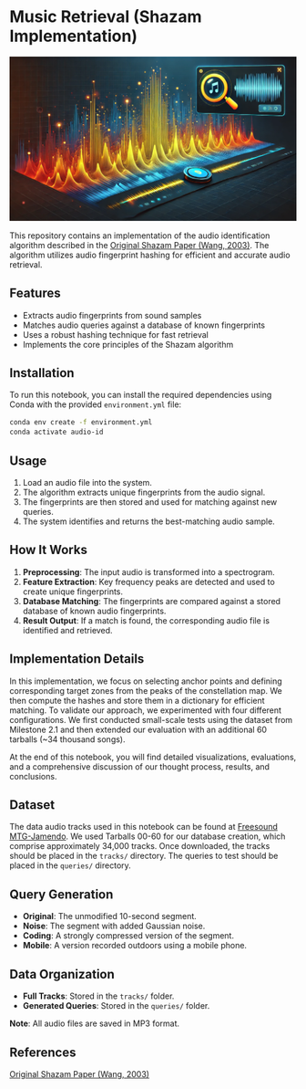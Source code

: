 # Music Retrieval (Shazam Implementation)

![](header.webp)


This repository contains an implementation of the audio identification algorithm described in the [Original Shazam Paper (Wang, 2003)](https://www.ee.columbia.edu/~dpwe/papers/Wang03-shazam.pdf). The algorithm utilizes audio fingerprint hashing for efficient and accurate audio retrieval.

## Features
- Extracts audio fingerprints from sound samples
- Matches audio queries against a database of known fingerprints
- Uses a robust hashing technique for fast retrieval
- Implements the core principles of the Shazam algorithm

## Installation
To run this notebook, you can install the required dependencies using Conda with the provided `environment.yml` file:

```bash
conda env create -f environment.yml
conda activate audio-id
```

## Usage
1. Load an audio file into the system.
2. The algorithm extracts unique fingerprints from the audio signal.
3. The fingerprints are then stored and used for matching against new queries.
4. The system identifies and returns the best-matching audio sample.

## How It Works
1. **Preprocessing**: The input audio is transformed into a spectrogram.
2. **Feature Extraction**: Key frequency peaks are detected and used to create unique fingerprints.
3. **Database Matching**: The fingerprints are compared against a stored database of known audio fingerprints.
4. **Result Output**: If a match is found, the corresponding audio file is identified and retrieved.

## Implementation Details
In this implementation, we focus on selecting anchor points and defining corresponding target zones from the peaks of the constellation map. We then compute the hashes and store them in a dictionary for efficient matching. To validate our approach, we experimented with four different configurations. We first conducted small-scale tests using the dataset from Milestone 2.1 and then extended our evaluation with an additional 60 tarballs (~34 thousand songs).

At the end of this notebook, you will find detailed visualizations, evaluations, and a comprehensive discussion of our thought process, results, and conclusions.

## Dataset
The data audio tracks used in this notebook can be found at [Freesound MTG-Jamendo](https://cdn.freesound.org/mtg-jamendo/raw_30s/audio-low/). We used Tarballs 00-60 for our database creation, which comprise approximately 34,000 tracks. Once downloaded, the tracks should be placed in the `tracks/` directory. The queries to test should be placed in the `queries/` directory.

## Query Generation

- **Original**: The unmodified 10-second segment.
- **Noise**: The segment with added Gaussian noise.
- **Coding**: A strongly compressed version of the segment.
- **Mobile**: A version recorded outdoors using a mobile phone.

## Data Organization
- **Full Tracks**: Stored in the `tracks/` folder.
- **Generated Queries**: Stored in the `queries/` folder.

**Note**: All audio files are saved in MP3 format.

## References
[Original Shazam Paper (Wang, 2003)](https://www.ee.columbia.edu/~dpwe/papers/Wang03-shazam.pdf)



